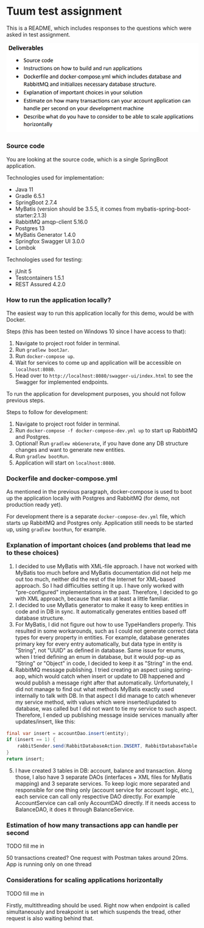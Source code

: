 # Tuum test assignment

This is a README, which includes responses to the questions which were asked in test assignment.

![deliverables/questions](questions.png)

### Source code

You are looking at the source code, which is a single SpringBoot application.

Technologies used for implementation:
* Java 11
* Gradle 6.5.1
* SpringBoot 2.7.4
* MyBatis (version should be 3.5.5, it comes from mybatis-spring-boot-starter:2.1.3)
* RabbitMQ amqp-client 5.16.0
* Postgres 13
* MyBatis Generator 1.4.0
* Springfox Swagger UI 3.0.0
* Lombok

Technologies used for testing:
* jUnit 5
* Testcontainers 1.5.1
* REST Assured 4.2.0

### How to run the application locally?

The easiest way to run this application locally for this demo, would be with Docker.

Steps (this has been tested on Windows 10 since I have access to that):
1) Navigate to project root folder in terminal.
2) Run `gradlew bootJar`.
3) Run `docker-compose up`.
4) Wait for services to come up and application will be accessible on `localhost:8080`.
5) Head over to `http://localhost:8080/swagger-ui/index.html` to see the Swagger for implemented endpoints.


To run the application for development purposes, you should not follow previous steps.

Steps to follow for development:
1) Navigate to project root folder in terminal.
2) Run `docker-compose -f docker-compose-dev.yml up` to start up RabbitMQ and Postgres.
3) Optional! Run `gradlew mbGenerate`, if you have done any DB structure changes and want to generate new entities.
4) Run `gradlew bootRun`.
5) Application will start on `localhost:8080`.

### Dockerfile and docker-compose.yml

As mentioned in the previous paragraph, docker-compose is used to boot up the application locally
with Postgres and RabbitMQ (for demo, not production ready yet).

For development there is a separate `docker-compose-dev.yml` file, which starts up RabbitMQ and Postgres only.
Application still needs to be started up, using `gradlew bootRun`, for example.

### Explanation of important choices (and problems that lead me to these choices)

1) I decided to use MyBatis with XML-file approach. I have not worked with MyBatis too much before and MyBatis documentation
did not help me out too much, neither did the rest of the Internet for XML-based approach.
So I had difficulties setting it up. I have only worked with "pre-configured" implementations in the past. 
Therefore, I decided to go with XML approach, because that was at least a little familiar.
2) I decided to use MyBatis generator to make it easy to keep entities in code and in DB in sync. It automatically
generates entities based off database structure.
3) For MyBatis, I did not figure out how to use TypeHandlers properly. This resulted in some workarounds, such as 
I could not generate correct data types for every property in entities. For example, database generates
primary key for every entry automatically, but data type in entity is "String", not "UUID" as defined in database. 
Same issue for enums, when I tried defining an enum in database, but it would pop-up as "String" or "Object" in code, 
I decided to keep it as "String" in the end.
4) RabbitMQ message publishing. I tried creating an aspect using spring-aop, which would catch when insert or update to DB
happened and would publish a message right after that automatically. Unfortunately, I did not manage to find out what methods MyBatis exactly 
used internally to talk with DB.
In that aspect I did manage to catch whenever my service method, with values which were inserted/updated to database, was called
but I did not want to tie my service to such aspect. Therefore, I ended up publishing message inside services manually 
after updates/insert, like this:
```java
final var insert = accountDao.insert(entity);
if (insert == 1) {
    rabbitSender.send(RabbitDatabaseAction.INSERT, RabbitDatabaseTable.ACCOUNT, entity);
}
return insert;
```
5. I have created 3 tables in DB: account, balance and transaction. Along those, I also have 
3 separate DAOs (interfaces + XML files for MyBatis mapping) and 3 separate services.
To keep logic more separated and responsible for one thing only (account service for account logic, etc.), 
each service can call only respective DAO directly.
For example AccountService can call only AccountDAO directly. If it needs access to BalanceDAO, it does
it through BalanceService.

### Estimation of how many transactions app can handle per second

TODO fill me in 

50 transactions created? One request with Postman takes around 20ms. App is running only on one thread

### Considerations for scaling applications horizontally

TODO fill me in

Firstly, multithreading should be used. Right now when endpoint is called simultaneously and breakpoint 
is set which suspends the tread, other request is also waiting behind that.

